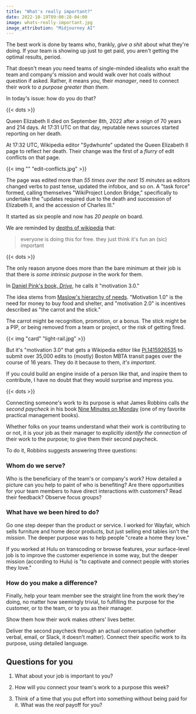 ```yaml
---
title: "What's really important?"
date: 2022-10-19T09:00:28-04:00
image: whats-really-important.jpg
image_attribution: "Midjourney AI"
---
```


The best work is done by teams who, frankly, *give a shit* about what they're
doing. If your team is showing up just to get paid, you aren't getting the
optimal results, period.

That doesn't mean you need teams of single-minded idealists who exalt the team
and company's mission and would walk over hot coals without question if
asked. Rather, it means *you*, their *manager*, need to connect their work to *a
purpose greater than them*.

In today's issue: how do you do that?

<!--more-->
{{< dots >}}

Queen Elizabeth II died on September 8th, 2022 after a reign of 70 years and 214
days. At 17:31 UTC on that day, reputable news sources started reporting on her
death.

At 17:32 UTC, Wikipedia editor "Sydwhunte" updated the Queen Elizabeth II page
to reflect her death. Their change was the first of a *flurry* of edit conflicts
on that page.

{{< img "" "edit-conflicts.jpg" >}}

The page was edited more than *55 times over the next 15 minutes* as editors
changed verbs to past tense, updated the infobox, and so on. A "task force"
formed, calling themselves "WikiProject London Bridge," specifically to
undertake the "updates required due to the death and succession of Elizabeth II,
and the accession of Charles III."

It started as six people and now has *20 people* on board.

We are reminded by [depths of wikipedia][fun] that:

[fun]: https://twitter.com/depthsofwiki/status/1568101561137778689

> everyone is doing this for free. they just think it's fun an (sic) important

{{< dots >}}

The only reason anyone does more than the bare minimum at their job is that
there is *some intrinsic purpose* in the work for them.

In [Daniel Pink's book, *Drive*][drive], he calls it "motivation 3.0."

The idea stems from [Maslow's hierarchy of needs][maslow]. "Motivation 1.0" is
the need for money to buy food and shelter, and "motivation 2.0" is incentives
described as "the carrot and the stick."

The carrot might be recognition, promotion, or a bonus. The stick might be a
PIP, or being removed from a team or project, or the risk of getting fired.

{{< img "card" "light-rail.jpg" >}}

But it's "motivation 3.0" that gets a Wikipedia editor like [Pi.1415926535][pi]
to submit over 35,000 edits to (mostly) Boston MBTA transit pages over the
course of 16 years. They do it because to them, *it's important*.

If you could build an engine inside of a person like that, and inspire them to
contribute, I have no doubt that they would surprise and impress you.

[drive]: https://amzn.to/2WQKx9W
[maslow]: https://en.wikipedia.org/wiki/Maslow's_hierarchy_of_needs
[pi]: https://en.wikipedia.org/wiki/User:Pi.1415926535

{{< dots >}}

Connecting someone's work to its purpose is what James Robbins calls *the second
paycheck* in his book [Nine Minutes on Monday][nmom] (one of my favorite
practical management books).

[nmom]: https://amzn.to/2XEbu14

Whether folks on your teams understand what their work is contributing to or
not, it is your job as their manager to explicitly *identify the connection* of
their work to the purpose; to give them their second paycheck.

To do it, Robbins suggests answering three questions:

### Whom do we serve?

Who is the beneficiary of the team's or company's work? How detailed a picture
can you help to paint of who is benefiting? Are there opportunities for your
team members to have direct interactions with customers? Read their feedback?
Observe focus groups?
   
### What have we been hired to do?

Go one step deeper than the product or service. I worked for Wayfair, which
sells furniture and home decor products, but just selling end tables isn't the
*mission*. The deeper purpose was to help people "create a home they love."

If you worked at Hulu on transcoding or browse features, your surface-level job
is to improve the customer experience in some way, but the deeper mission
(according to Hulu) is "to captivate and connect people with stories they love."

### How do you make a difference?

Finally, help your team member see the straight line from the work they're
doing, no matter how seemingly trivial, to fulfilling the purpose for the
customer, or to the team, or to you as their manager.

Show them how their work makes others' lives better.

Deliver the second paycheck through an actual conversation (whether verbal,
email, or Slack, it doesn't matter). Connect their specific work to its purpose,
using detailed language.

## Questions for you

1. What about your job is important to you?

2. How will you connect your team's work to a purpose this week?

3. Think of a time that you put effort into something without being paid for
   it. What was the *real* payoff for you?
